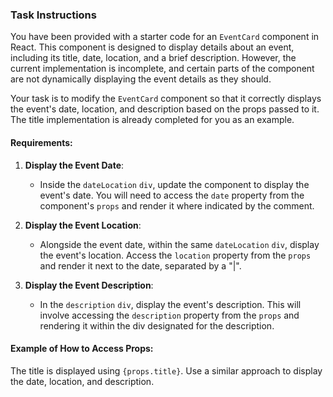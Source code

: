 ### Task Instructions

You have been provided with a starter code for an `EventCard` component in React. This component is designed to display details about an event, including its title, date, location, and a brief description. However, the current implementation is incomplete, and certain parts of the component are not dynamically displaying the event details as they should.

Your task is to modify the `EventCard` component so that it correctly displays the event's date, location, and description based on the props passed to it. The title implementation is already completed for you as an example.

#### Requirements:

1. **Display the Event Date**:

   - Inside the `dateLocation` `div`, update the component to display the event's date. You will need to access the `date` property from the component's `props` and render it where indicated by the comment.

2. **Display the Event Location**:

   - Alongside the event date, within the same `dateLocation` `div`, display the event's location. Access the `location` property from the `props` and render it next to the date, separated by a "|".

3. **Display the Event Description**:
   - In the `description` `div`, display the event's description. This will involve accessing the `description` property from the `props` and rendering it within the div designated for the description.

#### Example of How to Access Props:

The title is displayed using `{props.title}`. Use a similar approach to display the date, location, and description.
